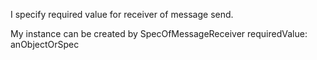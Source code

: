 I specify required value for receiver of message send.

My instance can be created by 
	SpecOfMessageReceiver requiredValue: anObjectOrSpec